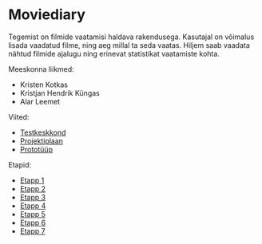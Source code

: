 # Moviediary

Tegemist on filmide vaatamisi haldava rakendusega. Kasutajal on võimalus lisada vaadatud filme, ning aeg millal ta seda vaatas. Hiljem saab vaadata nähtud filmide ajalugu ning erinevat statistikat vaatamiste kohta. 

Meeskonna liikmed:
- Kristen Kotkas
- Kristjan Hendrik Küngas
- Alar Leemet

Viited:
- [Testkeskkond](https://movies.kyngas.eu)  
- [Projektiplaan](https://github.com/kristenkotkas/moviediary/wiki/Projektiplaan)
- [Prototüüp](https://github.com/kristenkotkas/moviediary/wiki/Protot%C3%BC%C3%BCp)

Etapid:
- [Etapp 1](https://github.com/kristenkotkas/moviediary/wiki/Etapp-1)
- [Etapp 2](https://github.com/kristenkotkas/moviediary/wiki/Etapp-2)
- [Etapp 3](https://github.com/kristenkotkas/moviediary/wiki/Etapp-3)
- [Etapp 4](https://github.com/kristenkotkas/moviediary/wiki/Etapp-4)
- [Etapp 5](https://github.com/kristenkotkas/moviediary/wiki/Etapp-5)
- [Etapp 6](https://github.com/kristenkotkas/moviediary/wiki/Etapp-6)
- [Etapp 7](https://github.com/kristenkotkas/moviediary/wiki/Etapp-7)
